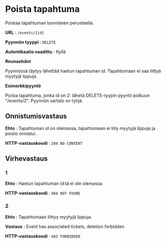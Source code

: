 # Poista tapahtuma

Poistaa tapahtuman tunnisteen perusteella.

**URL** : `/events/{id}`

**Pyynnön tyyppi** : `DELETE`

**Autentikaatio vaadittu** : Kyllä

**Reunaehdot**

Pyynnössä täytyy lähettää haetun tapahtuman id. Tapahtumaan ei saa liittyä myytyjä lippuja. 

**Esimerkkipyyntö** 

Poista tapahtuma, jonka id on 2: lähetä DELETE-tyypin pyyntö polkuun "/events/2". Pyynnön vartalo on tyhjä.

## Onnistumisvastaus

**Ehto** : Tapahtuman id on olemassa, tapahtumaan ei liity myytyjä lippuja ja poisto onnistui.

**HTTP-vastauskoodi** : `204 NO CONTENT`

## Virhevastaus

### 1

**Ehto** : Haetun tapahtuman id:tä ei ole olemassa.

**HTTP-vastauskoodi** : `404 NOT FOUND`

### 2

**Ehto** : Tapahtumaan liittyy myytyjä lippuja.

**Vastaus** : Event has associated tickets, deletion forbidden

**HTTP-vastauskoodi** : `403 FORBIDDEN`
